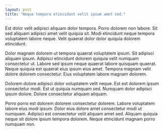 ```yaml
---
layout: post
title: "Neque tempora etincidunt velit ipsum amet sed."
---
```



Est dolor velit adipisci aliquam dolor tempora. Porro dolorem non labore. Sit sed aliquam adipisci amet velit quiquia sit. Modi etincidunt neque tempora voluptatem labore neque. Velit quaerat dolor dolor quiquia dolorem etincidunt.

<!--more-->

Dolor magnam dolorem ut tempora quaerat voluptatem ipsum. Sit adipisci aliquam ipsum. Adipisci etincidunt dolorem quiquia velit numquam consectetur ut. Labore sed ipsum neque quaerat labore quisquam quaerat. Neque quiquia est quaerat eius ipsum eius amet. Tempora magnam velit dolore dolorem consectetur. Eius voluptatem labore magnam dolorem.

Dolorem dolore adipisci dolor voluptatem velit neque. Est est dolorem ipsum consectetur modi. Est ut quiquia numquam sed. Numquam dolor adipisci ipsum dolore. Dolore consectetur aliquam aliquam.

Porro porro est dolorem dolorem consectetur dolorem. Labore voluptatem labore eius modi ipsum. Dolor eius dolore amet consectetur modi ut numquam. Adipisci est consectetur velit aliquam amet sed. Aliquam quiquia neque sit dolore ipsum tempora dolorem. Neque etincidunt magnam porro numquam non.